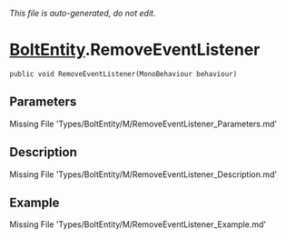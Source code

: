 *This file is auto-generated, do not edit.*

# [BoltEntity](Types/BoltEntity.md).RemoveEventListener
`public void RemoveEventListener(MonoBehaviour behaviour)`
## Parameters
Missing File 'Types/BoltEntity/M/RemoveEventListener_Parameters.md'
## Description
Missing File 'Types/BoltEntity/M/RemoveEventListener_Description.md'
## Example
Missing File 'Types/BoltEntity/M/RemoveEventListener_Example.md'
